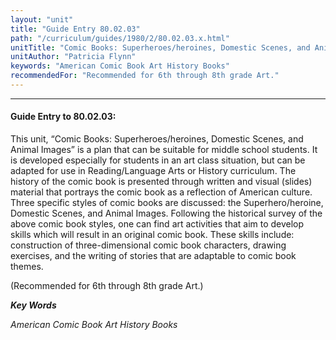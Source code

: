 ```yaml
---
layout: "unit"
title: "Guide Entry 80.02.03"
path: "/curriculum/guides/1980/2/80.02.03.x.html"
unitTitle: "Comic Books: Superheroes/heroines, Domestic Scenes, and Animal Images"
unitAuthor: "Patricia Flynn"
keywords: "American Comic Book Art History Books"
recommendedFor: "Recommended for 6th through 8th grade Art."
---
```

<body>
<hr/>
<h4>
Guide Entry to 80.02.03:
</h4>
This unit, “Comic Books: Superheroes/heroines, Domestic Scenes, and Animal Images” is a plan that can be suitable for middle school students.  It is developed especially for students in an art class situation, but can be adapted for use in Reading/Language Arts or History curriculum.  The history of the comic book is presented through written and visual (slides) material that portrays the comic book as a reflection of American culture.  Three specific styles of comic books are discussed: the Superhero/heroine, Domestic Scenes, and Animal Images.  Following the historical survey of the above comic book styles, one can find art activities that aim to develop skills which will result in an original comic book.  These skills include: construction of three-dimensional comic book characters, drawing exercises, and the writing of stories that are adaptable to comic book themes.
<p>
(Recommended for 6th through 8th grade Art.)
</p>
<p>
<b>
<i>
Key Words
</i>
</b>
<br/>
</p>
<p>
<i>
American Comic Book Art History Books
</i>
</p>
</body>